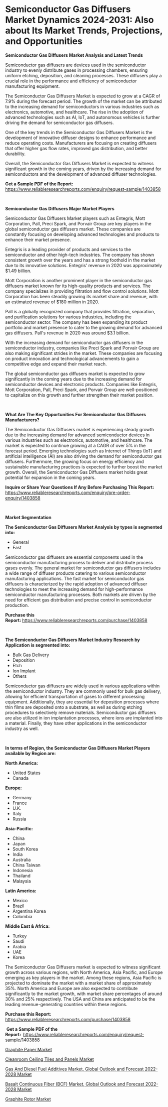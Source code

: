 <p><h1>Semiconductor Gas Diffusers Market Dynamics 2024-2031: Also about Its Market Trends, Projections, and Opportunities</h1></p><p><strong>Semiconductor Gas Diffusers Market Analysis and Latest Trends</strong></p>
<p><p>Semiconductor gas diffusers are devices used in the semiconductor industry to evenly distribute gases in processing chambers, ensuring uniform etching, deposition, and cleaning processes. These diffusers play a crucial role in the performance and efficiency of semiconductor manufacturing equipment.</p><p>The Semiconductor Gas Diffusers Market is expected to grow at a CAGR of 7.9% during the forecast period. The growth of the market can be attributed to the increasing demand for semiconductors in various industries such as electronics, automotive, and healthcare. The rise in the adoption of advanced technologies such as AI, IoT, and autonomous vehicles is further driving the demand for semiconductor gas diffusers.</p><p>One of the key trends in the Semiconductor Gas Diffusers Market is the development of innovative diffuser designs to enhance performance and reduce operating costs. Manufacturers are focusing on creating diffusers that offer higher gas flow rates, improved gas distribution, and better durability.</p><p>Overall, the Semiconductor Gas Diffusers Market is expected to witness significant growth in the coming years, driven by the increasing demand for semiconductors and the development of advanced diffuser technologies.</p></p>
<p><strong>Get a Sample PDF of the Report:&nbsp;</strong> <a href="https://www.reliableresearchreports.com/enquiry/request-sample/1403858">https://www.reliableresearchreports.com/enquiry/request-sample/1403858</a></p>
<p>&nbsp;</p>
<p><strong>Semiconductor Gas Diffusers Major Market Players</strong></p>
<p><p>Semiconductor Gas Diffusers Market players such as Entegris, Mott Corporation, Pall, Preci Spark, and Porvair Group are key players in the global semiconductor gas diffusers market. These companies are constantly focusing on developing advanced technologies and products to enhance their market presence.</p><p>Entegris is a leading provider of products and services to the semiconductor and other high-tech industries. The company has shown consistent growth over the years and has a strong foothold in the market due to its innovative solutions. Entegris' revenue in 2020 was approximately $1.49 billion.</p><p>Mott Corporation is another prominent player in the semiconductor gas diffusers market known for its high-quality products and services. The company specializes in providing filtration and flow control solutions. Mott Corporation has been steadily growing its market share and revenue, with an estimated revenue of $180 million in 2020.</p><p>Pall is a globally recognized company that provides filtration, separation, and purification solutions for various industries, including the semiconductor sector. The company has been expanding its product portfolio and market presence to cater to the growing demand for advanced gas diffusers. Pall's revenue in 2020 was around $3.1 billion.</p><p>With the increasing demand for semiconductor gas diffusers in the semiconductor industry, companies like Preci Spark and Porvair Group are also making significant strides in the market. These companies are focusing on product innovation and technological advancements to gain a competitive edge and expand their market reach.</p><p>The global semiconductor gas diffusers market is expected to grow significantly in the coming years due to the increasing demand for semiconductor devices and electronic products. Companies like Entegris, Mott Corporation, Pall, Preci Spark, and Porvair Group are well-positioned to capitalize on this growth and further strengthen their market position.</p></p>
<p>&nbsp;</p>
<p><strong>What Are The Key Opportunities For Semiconductor Gas Diffusers Manufacturers?</strong></p>
<p><p>The Semiconductor Gas Diffusers market is experiencing steady growth due to the increasing demand for advanced semiconductor devices in various industries such as electronics, automotive, and healthcare. The market is expected to continue growing at a CAGR of over 5% in the forecast period. Emerging technologies such as Internet of Things (IoT) and artificial intelligence (AI) are also driving the demand for semiconductor gas diffusers. Furthermore, the growing focus on energy efficiency and sustainable manufacturing practices is expected to further boost the market growth. Overall, the Semiconductor Gas Diffusers market holds great potential for expansion in the coming years.</p></p>
<p><strong>Inquire or Share Your Questions If Any Before Purchasing This Report:</strong> <a href="https://www.reliableresearchreports.com/enquiry/pre-order-enquiry/1403858">https://www.reliableresearchreports.com/enquiry/pre-order-enquiry/1403858</a></p>
<p>&nbsp;</p>
<p><strong>Market Segmentation</strong></p>
<p><strong>The Semiconductor Gas Diffusers Market Analysis by types is segmented into:</strong></p>
<p><ul><li>General</li><li>Fast</li></ul></p>
<p><p>Semiconductor gas diffusers are essential components used in the semiconductor manufacturing process to deliver and distribute process gases evenly. The general market for semiconductor gas diffusers includes a wide range of diffuser products catering to various semiconductor manufacturing applications. The fast market for semiconductor gas diffusers is characterized by the rapid adoption of advanced diffuser technologies to meet the increasing demand for high-performance semiconductor manufacturing processes. Both markets are driven by the need for efficient gas distribution and precise control in semiconductor production.</p></p>
<p><strong>Purchase this Report:&nbsp;</strong><a href="https://www.reliableresearchreports.com/purchase/1403858">https://www.reliableresearchreports.com/purchase/1403858</a></p>
<p>&nbsp;</p>
<p><strong>The Semiconductor Gas Diffusers Market Industry Research by Application is segmented into:</strong></p>
<p><ul><li>Bulk Gas Delivery</li><li>Deposition</li><li>Etch</li><li>Ion Implant</li><li>Others</li></ul></p>
<p><p>Semiconductor gas diffusers are widely used in various applications within the semiconductor industry. They are commonly used for bulk gas delivery, allowing for efficient transportation of gases to different processing equipment. Additionally, they are essential for deposition processes where thin films are deposited onto a substrate, as well as during etching procedures to selectively remove materials. Semiconductor gas diffusers are also utilized in ion implantation processes, where ions are implanted into a material. Finally, they have other applications in the semiconductor industry as well.</p></p>
<p>&nbsp;</p>
<p><strong>In terms of Region, the Semiconductor Gas Diffusers Market Players available by Region are:</strong></p>
<p>
    <p> <strong> North America: </strong>
        <ul>
            <li>United States</li>
            <li>Canada</li>
        </ul>
        </p> 
    <p> <strong> Europe: </strong>
        <ul>
            <li>Germany</li>
            <li>France</li>
            <li>U.K.</li>
            <li>Italy</li>
            <li>Russia</li>
        </ul>
        </p> 
    <p> <strong> Asia-Pacific: </strong>
        <ul>
            <li>China</li>
            <li>Japan</li>
            <li>South Korea</li>
            <li>India</li>
            <li>Australia</li>
            <li>China Taiwan</li>
            <li>Indonesia</li>
            <li>Thailand</li>
            <li>Malaysia</li>
        </ul>
        </p> 
    <p> <strong> Latin America: </strong>
        <ul>
            <li>Mexico</li>
            <li>Brazil</li>
            <li>Argentina Korea</li>
            <li>Colombia</li>
        </ul>
        </p> 
    <p> <strong> Middle East & Africa: </strong>
        <ul>
            <li>Turkey</li>
            <li>Saudi</li>
            <li>Arabia</li>
            <li>UAE</li>
            <li>Korea</li>
        </ul>
    </p>
    </p>
<p><p>The Semiconductor Gas Diffusers market is expected to witness significant growth across various regions, with North America, Asia Pacific, and Europe emerging as key players in the market. Among these regions, Asia Pacific is projected to dominate the market with a market share of approximately 35%. North America and Europe are also expected to contribute significantly to the market growth, with market share percentages of around 30% and 25% respectively. The USA and China are anticipated to be the leading revenue-generating countries within these regions.</p></p>
<p><strong>Purchase this Report: </strong><a href="https://www.reliableresearchreports.com/purchase/1403858">https://www.reliableresearchreports.com/purchase/1403858</a></p>
<p>&nbsp;<strong>Get a Sample PDF of the Report:&nbsp;&nbsp;</strong><a href="https://www.reliableresearchreports.com/enquiry/request-sample/1403858">https://www.reliableresearchreports.com/enquiry/request-sample/1403858</a></p>
<p><strong></strong></p>
<p><p><a href="https://view.publitas.com/reportprime-1/graphite-paper-market-size-growing-and-forecasted-for-period-from-2024-2031-and-provides-complete-market-analysis-of-this-market/">Graphite Paper Market</a></p><p><a href="https://github.com/juniordelafrance/Market-Research-Report-List-2/blob/main/cleanroom-ceiling-tiles-and-panels-market.md">Cleanroom Ceiling Tiles and Panels Market</a></p><p><a href="https://meowing-canidae-761.notion.site/Global-Gas-And-Diesel-Fuel-Additives-Market-Global-Outlook-and-Forecast-2022-2028-Market-by-Types--8ce05d608557446aadbb1871b1b49c3e">Gas And Diesel Fuel Additives Market, Global Outlook and Forecast 2022-2028 Market</a></p><p><a href="https://frill-swim-3cd.notion.site/Basalt-Continuous-Fiber-BCF-Market-Global-Outlook-and-Forecast-2022-2028-Market-Size-Growth-and--7e7398173c5448ebabb05cd0d88c3a12">Basalt Continuous Fiber (BCF) Market, Global Outlook and Forecast 2022-2028 Market</a></p><p><a href="https://view.publitas.com/reportprime-1/graphite-rotor-market-analysis-and-market-size-global-industry-overview-market-segmentation-and-forecast-2024-to-2031/">Graphite Rotor Market</a></p></p>
